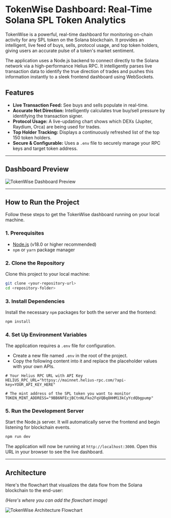 # TokenWise Dashboard: Real-Time Solana SPL Token Analytics

TokenWise is a powerful, real-time dashboard for monitoring on-chain activity for any SPL token on the Solana blockchain. It provides an intelligent, live feed of buys, sells, protocol usage, and top token holders, giving users an accurate pulse of a token's market sentiment.

The application uses a Node.js backend to connect directly to the Solana network via a high-performance Helius RPC. It intelligently parses live transaction data to identify the true direction of trades and pushes this information instantly to a sleek frontend dashboard using WebSockets.

## Features

- **Live Transaction Feed:** See buys and sells populate in real-time.
- **Accurate Net Direction:** Intelligently calculates true buy/sell pressure by identifying the transaction signer.
- **Protocol Usage:** A live-updating chart shows which DEXs (Jupiter, Raydium, Orca) are being used for trades.
- **Top Holder Tracking:** Displays a continuously refreshed list of the top 150 token holders.
- **Secure & Configurable:** Uses a `.env` file to securely manage your RPC keys and target token address.

---

## Dashboard Preview



![TokenWise Dashboard Preview](https://github.com/user-attachments/assets/f8f6c7e5-2ad1-4d10-9036-94068d1b540a)

---

## How to Run the Project

Follow these steps to get the TokenWise dashboard running on your local machine.

### 1. Prerequisites

- [Node.js](https://nodejs.org/) (v18.0 or higher recommended)
- `npm` or `yarn` package manager

### 2. Clone the Repository

Clone this project to your local machine:

```bash
git clone <your-repository-url>
cd <repository-folder>
```

### 3. Install Dependencies

Install the necessary `npm` packages for both the server and the frontend:

```bash
npm install
```

### 4. Set Up Environment Variables

The application requires a `.env` file for configuration.

-   Create a new file named `.env` in the root of the project.
-   Copy the following content into it and replace the placeholder values with your own APIs.

```env
# Your Helius RPC URL with API Key
HELIUS_RPC_URL="httpsy://mainnet.helius-rpc.com/?api-key=YOUR_API_KEY_HERE"

# The mint address of the SPL token you want to monitor
TOKEN_MINT_ADDRESS="9BB6NFEcjBCtnNLFko2FqVQBq8HHM13kCyYcdQbgpump"
```

### 5. Run the Development Server

Start the Node.js server. It will automatically serve the frontend and begin listening for blockchain events.

```bash
npm run dev
```

The application will now be running at `http://localhost:3000`. Open this URL in your browser to see the live dashboard.

---

## Architecture

Here's the flowchart that visualizes the data flow from the Solana blockchain to the end-user:

_(Here's where you can add the flowchart image)_

![TokenWise Architecture Flowchart](https://github.com/user-attachments/assets/105a5fe3-98d3-4f15-895c-420706c99621)